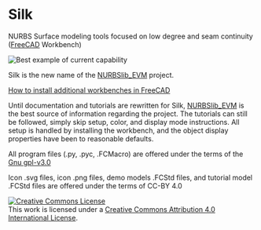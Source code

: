 # Silk
NURBS Surface modeling tools focused on low degree and seam continuity ([FreeCAD](https://www.freecadweb.org/) Workbench)

![Best example of current capability](https://github.com/edwardvmills/Silk/blob/master/Resources/Demo_files/Silk_Demo_02.png?raw=true)

Silk is the new name of the [NURBSlib_EVM](http://edwardvmills.github.io/NURBSlib_EVM/) project.

[How to install additional workbenches in FreeCAD](https://www.freecadweb.org/wiki/How_to_install_additional_workbenches)

Until documentation and tutorials are rewritten for Silk, [NURBSlib_EVM](http://edwardvmills.github.io/NURBSlib_EVM/) is the best source of information regarding the project. 
The tutorials can still be followed, simply skip setup, color, and display mode instructions. All setup is handled by installing the workbench, and the object display properties have been to reasonable defaults.

All program files (.py, .pyc, .FCMacro) are offered under the terms of the [Gnu gpl-v3.0](https://www.gnu.org/licenses/gpl-3.0.en.html)

Icon .svg files, icon .png files, demo models .FCStd files, and tutorial model .FCStd files are offered under the terms of CC-BY 4.0

<a rel="license" href="http://creativecommons.org/licenses/by/4.0/"><img alt="Creative Commons License" style="border-width:0" src="https://i.creativecommons.org/l/by/4.0/88x31.png" /></a><br />This work is licensed under a <a rel="license" href="http://creativecommons.org/licenses/by/4.0/">Creative Commons Attribution 4.0 International License</a>.
